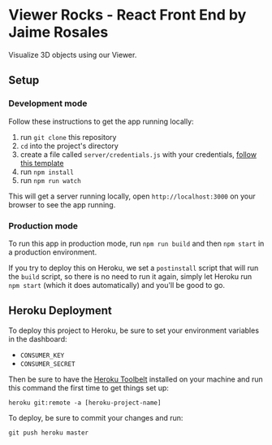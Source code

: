 # Viewer Rocks - React Front End by Jaime Rosales

Visualize 3D objects using our Viewer.

## Setup

### Development mode

Follow these instructions to get the app running locally:

1. run `git clone` this repository
1. `cd` into the project's directory
1. create a file called `server/credentials.js` with your credentials, [follow this template](https://github.com/jaimerosales/viewer-rocks/blob/master/server/credentials_.js)
1. run `npm install`
1. run `npm run watch`

This will get a server running locally, open `http://localhost:3000` on your browser to see the app running.

### Production mode

To run this app in production mode, run `npm run build` and then `npm start` in a production environment.

If you try to deploy this on Heroku, we set a `postinstall` script that will run the `build` script, so there is no need to run it again, simply let Heroku run `npm start` (which it does automatically) and you'll be good to go.

## Heroku Deployment

To deploy this project to Heroku, be sure to set your environment variables in the dashboard:

- `CONSUMER_KEY`
- `CONSUMER_SECRET`

Then be sure to have the [Heroku Toolbelt](https://devcenter.heroku.com/articles/heroku-command-line) installed on your machine and run this command the first time to get things set up:

`heroku git:remote -a [heroku-project-name]`

To deploy, be sure to commit your changes and run:

`git push heroku master`
